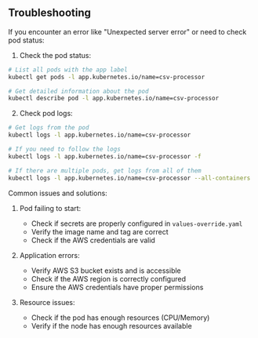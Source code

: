 ## Troubleshooting

If you encounter an error like "Unexpected server error" or need to check pod status:

1. Check the pod status:
```bash
# List all pods with the app label
kubectl get pods -l app.kubernetes.io/name=csv-processor

# Get detailed information about the pod
kubectl describe pod -l app.kubernetes.io/name=csv-processor
```

2. Check pod logs:
```bash
# Get logs from the pod
kubectl logs -l app.kubernetes.io/name=csv-processor

# If you need to follow the logs
kubectl logs -l app.kubernetes.io/name=csv-processor -f

# If there are multiple pods, get logs from all of them
kubectl logs -l app.kubernetes.io/name=csv-processor --all-containers
```

Common issues and solutions:

1. Pod failing to start:
   - Check if secrets are properly configured in `values-override.yaml`
   - Verify the image name and tag are correct
   - Check if the AWS credentials are valid

2. Application errors:
   - Verify AWS S3 bucket exists and is accessible
   - Check if the AWS region is correctly configured
   - Ensure the AWS credentials have proper permissions

3. Resource issues:
   - Check if the pod has enough resources (CPU/Memory)
   - Verify if the node has enough resources available
